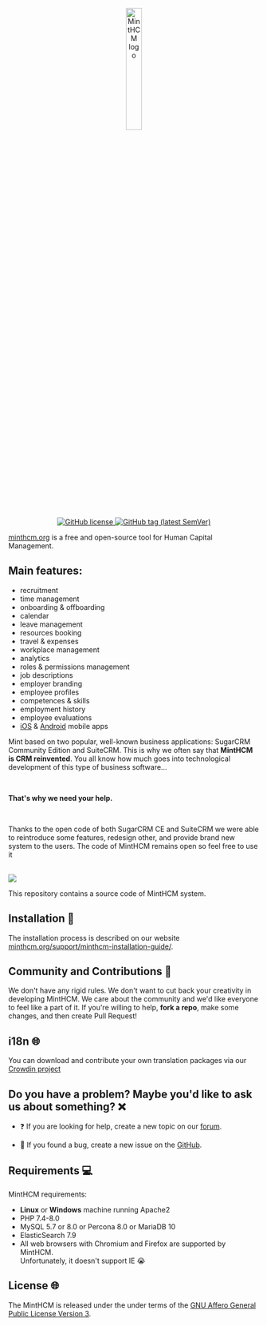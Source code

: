 <p align="center">
    <a href="https://minthcm.org/" target="_blank">
        <img width="25%" src="https://minthcm.org/minthcm-logo.svg" alt="MintHCM logo">
    </a>
</p>
<br/>
<p align="center">
    <a href="https://github.com/minthcm/minthcm/blob/master/LICENSE" target="_blank">
        <img src="https://img.shields.io/github/license/minthcm/minthcm.svg" alt="GitHub license">
    </a>
    <a href="https://github.com/minthcm/minthcm/releases" target="_blank">
        <img src="https://img.shields.io/github/tag/minthcm/minthcm.svg" alt="GitHub tag (latest SemVer)">
    </a>
</p>

[minthcm.org](https://minthcm.org/) is a free and open-source tool for Human Capital Management. 

## Main features:

* recruitment
* time management
* onboarding & offboarding
* calendar
* leave management
* resources booking
* travel & expenses
* workplace management
* analytics
* roles & permissions management
* job descriptions
* employer branding
* employee profiles
* competences & skills
* employment history
* employee evaluations
* [iOS](https://apps.apple.com/pl/app/minthcm/id1622342256) & [Android](https://play.google.com/store/apps/details?id=com.minthcm.mobile&hl=en&gl=US) mobile apps

Mint based on two popular, well-known business applications: SugarCRM Community Edition and SuiteCRM. This is why we often say that **MintHCM is CRM reinvented**. You all know how much goes into technological development of this type of business software… 

<br/>

**That's why we need your help.**

<br/>

Thanks to the open code of both SugarCRM CE and SuiteCRM we were able to reintroduce some features, redesign other, and provide brand new system to the users. The code of MintHCM remains open so feel free to use it

<br/>

<img src="https://minthcm.org/wp-content/uploads/2023/11/MintHCM4-gif.gif">

This repository contains a source code of MintHCM system.

## Installation 🧩

The installation process is described on our website [minthcm.org/support/minthcm-installation-guide/](https://minthcm.org/support/minthcm-installation-guide/).

## Community and Contributions 🤝

We don't have any rigid rules. We don't want to cut back your creativity in developing MintHCM. We care about the community and we'd like everyone to feel like a part of it. If you're willing to help, **fork a repo**, make some changes, and then create Pull Request!

## i18n 🌐

You can download and contribute your own translation packages via our [Crowdin project](https://crowdin.com/project/minthcm)

## Do you have a problem? Maybe you'd like to ask us about something? ❌


*  ❓  If you are looking for help, create a new topic on our [forum](https://minthcm.org/support/). 

*  🐛 If you found a bug, create a new issue on the [GitHub](https://github.com/minthcm/minthcm/issues).

## Requirements 💻

MintHCM requirements:
* **Linux** or **Windows** machine running Apache2
* PHP 7.4-8.0
* MySQL 5.7 or 8.0 or Percona 8.0 or MariaDB 10
* ElasticSearch 7.9
* All web browsers with Chromium and Firefox are supported by MintHCM. <br> Unfortunately, it doesn't support IE 😭 

## License 🌐

The MintHCM is released under the under terms of the [GNU Affero General Public License Version 3](LICENSE).
